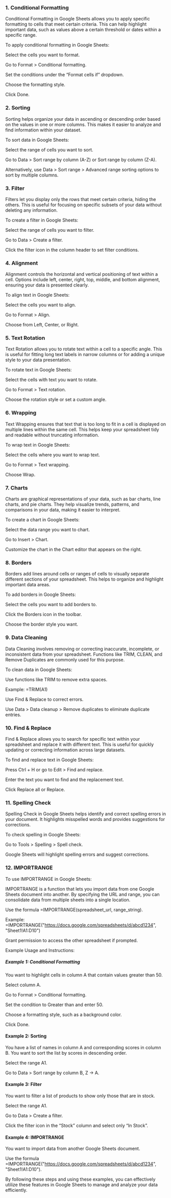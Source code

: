 ### **1. Conditional Formatting**



Conditional Formatting in Google Sheets allows you to apply specific formatting to cells that meet certain criteria. This can help highlight important data, such as values above a certain threshold or dates within a specific range.



To apply conditional formatting in Google Sheets:



Select the cells you want to format.

Go to Format > Conditional formatting.

Set the conditions under the “Format cells if” dropdown.

Choose the formatting style.

Click Done.



### **2. Sorting**

Sorting helps organize your data in ascending or descending order based on the values in one or more columns. This makes it easier to analyze and find information within your dataset.



To sort data in Google Sheets:



Select the range of cells you want to sort.

Go to Data > Sort range by column (A-Z) or Sort range by column (Z-A).

Alternatively, use Data > Sort range > Advanced range sorting options to sort by multiple columns.



### **3. Filter**

Filters let you display only the rows that meet certain criteria, hiding the others. This is useful for focusing on specific subsets of your data without deleting any information.



To create a filter in Google Sheets:



Select the range of cells you want to filter.

Go to Data > Create a filter.

Click the filter icon in the column header to set filter conditions.



### **4. Alignment**



Alignment controls the horizontal and vertical positioning of text within a cell. Options include left, center, right, top, middle, and bottom alignment, ensuring your data is presented clearly.



To align text in Google Sheets:



Select the cells you want to align.

Go to Format > Align.

Choose from Left, Center, or Right.



### **5. Text Rotation**

Text Rotation allows you to rotate text within a cell to a specific angle. This is useful for fitting long text labels in narrow columns or for adding a unique style to your data presentation.



To rotate text in Google Sheets:



Select the cells with text you want to rotate.

Go to Format > Text rotation.

Choose the rotation style or set a custom angle.



### **6. Wrapping**

Text Wrapping ensures that text that is too long to fit in a cell is displayed on multiple lines within the same cell. This helps keep your spreadsheet tidy and readable without truncating information.



To wrap text in Google Sheets:



Select the cells where you want to wrap text.

Go to Format > Text wrapping.

Choose Wrap.



### **7. Charts**



Charts are graphical representations of your data, such as bar charts, line charts, and pie charts. They help visualize trends, patterns, and comparisons in your data, making it easier to interpret.



To create a chart in Google Sheets:



Select the data range you want to chart.

Go to Insert > Chart.

Customize the chart in the Chart editor that appears on the right.



### **8. Borders**

Borders add lines around cells or ranges of cells to visually separate different sections of your spreadsheet. This helps to organize and highlight important data areas.



To add borders in Google Sheets:



Select the cells you want to add borders to.

Click the Borders icon in the toolbar.

Choose the border style you want.



### **9. Data Cleaning**



Data Cleaning involves removing or correcting inaccurate, incomplete, or inconsistent data from your spreadsheet. Functions like TRIM, CLEAN, and Remove Duplicates are commonly used for this purpose.



To clean data in Google Sheets:



Use functions like TRIM to remove extra spaces.

Example: =TRIM(A1)

Use Find \& Replace to correct errors.

Use Data > Data cleanup > Remove duplicates to eliminate duplicate entries.



### **10. Find \& Replace**

Find \& Replace allows you to search for specific text within your spreadsheet and replace it with different text. This is useful for quickly updating or correcting information across large datasets.

To find and replace text in Google Sheets:



Press Ctrl + H or go to Edit > Find and replace.

Enter the text you want to find and the replacement text.

Click Replace all or Replace.



### **11. Spelling Check**

Spelling Check in Google Sheets helps identify and correct spelling errors in your document. It highlights misspelled words and provides suggestions for corrections.



To check spelling in Google Sheets:



Go to Tools > Spelling > Spell check.

Google Sheets will highlight spelling errors and suggest corrections.



### **12. IMPORTRANGE**



To use IMPORTRANGE in Google Sheets:



IMPORTRANGE is a function that lets you import data from one Google Sheets document into another. By specifying the URL and range, you can consolidate data from multiple sheets into a single location.



Use the formula =IMPORTRANGE(spreadsheet\_url, range\_string).

Example: =IMPORTRANGE("https://docs.google.com/spreadsheets/d/abcd1234", "Sheet1!A1:D10")

Grant permission to access the other spreadsheet if prompted.

Example Usage and Instructions:



##### **Example 1: Conditional Formatting**



You want to highlight cells in column A that contain values greater than 50.



Select column A.

Go to Format > Conditional formatting.

Set the condition to Greater than and enter 50.

Choose a formatting style, such as a background color.

Click Done.



#### **Example 2: Sorting**

You have a list of names in column A and corresponding scores in column B. You want to sort the list by scores in descending order.



Select the range A1.

Go to Data > Sort range by column B, Z → A.



#### **Example 3: Filter**

You want to filter a list of products to show only those that are in stock.



Select the range A1.

Go to Data > Create a filter.

Click the filter icon in the “Stock” column and select only “In Stock”.



#### **Example 4: IMPORTRANGE**

You want to import data from another Google Sheets document.



Use the formula =IMPORTRANGE("https://docs.google.com/spreadsheets/d/abcd1234", "Sheet1!A1:D10").

By following these steps and using these examples, you can effectively utilize these features in Google Sheets to manage and analyze your data efficiently.





